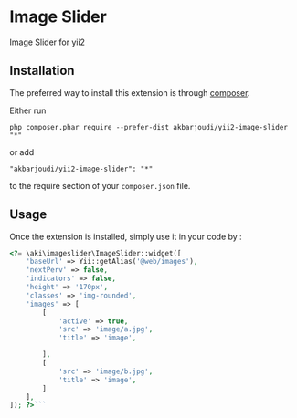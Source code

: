 Image Slider
============
Image Slider for yii2

Installation
------------

The preferred way to install this extension is through [composer](http://getcomposer.org/download/).

Either run

```
php composer.phar require --prefer-dist akbarjoudi/yii2-image-slider "*"
```

or add

```
"akbarjoudi/yii2-image-slider": "*"
```

to the require section of your `composer.json` file.


Usage
-----

Once the extension is installed, simply use it in your code by  :

```php
<?= \aki\imageslider\ImageSlider::widget([
	'baseUrl' => Yii::getAlias('@web/images'),
    'nextPerv' => false,
    'indicators' => false,
    'height' => '170px',
    'classes' => 'img-rounded',
    'images' => [
        [
            'active' => true,
            'src' => 'image/a.jpg',
            'title' => 'image',

        ],
        [
            'src' => 'image/b.jpg',
            'title' => 'image',
    	]
    ],
]); ?>```